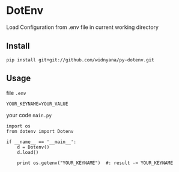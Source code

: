 # DotEnv

Load Configuration from .env file in current working directory

## Install

```
pip install git+git://github.com/widnyana/py-dotenv.git 
```

## Usage

file `.env`
```
YOUR_KEYNAME=YOUR_VALUE
```

your code `main.py`
```
import os
from dotenv import Dotenv

if __name__ == '__main__':
    d = Dotenv()
    d.load()

    print os.getenv("YOUR_KEYNAME")  #: result -> YOUR_KEYNAME
```
